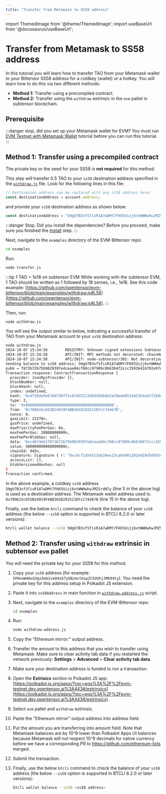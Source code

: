 ```yaml
---
title: "Transfer from Metamask to SS58 address"
---
```

import ThemedImage from '@theme/ThemedImage';
import useBaseUrl from '@docusaurus/useBaseUrl';

# Transfer from Metamask to SS58 address

In this tutorial you will learn how to transfer TAO from your Metamask wallet to your Bittensor SS58 address for a coldkey (wallet) or a hotkey. You will learn how to do this via two different methods:

- **Method 1:** Transfer using a precompiled contract.
- **Method 2:** Transfer using the `withdraw` extrinsic in the `evm` pallet in subtensor blockchain.

## Prerequisite

:::danger stop, did you set up your Metamask wallet for EVM?
You must run [EVM Testnet with Metamask Wallet](./evm-testnet-with-metamask-wallet.md) tutorial before you can run this tutorial. 
:::

## Method 1: Transfer using a precompiled contract

The private key or the seed for your SS58 is **not required** for this method.

This step will transfer 0.5 TAO to your `ss58` destination address specified in the [`withdraw.js`](https://github.com/opentensor/evm-bittensor/blob/main/examples/withdraw.js) file. Look for the following lines in this file:

```javascript
// Destination address can be replaced with any ss58 address here:
const destinationAddress = account.address;
```

and provide your `ss58` destination address as shown below:

```javascript
const destinationAddress = "5HgU7B3xfSfisR1A7wDMt7FHX5Uizj6xtWWHwhwJMZSrdN7y";
```

:::danger Stop. Did you install the dependencies?
Before you proceed, make sure you finished the [Install](./install.md) step.
:::

Next, navigate to the `examples` directory of the EVM-Bittensor repo:

  ```bash
  cd examples
  ```
Run:

```bash
node transfer.js
```

:::tip 1 TAO = 1e18 on subtensor EVM
While working with the subtensor EVM, 1 TAO should be written as 1 followed by 18 zeroes, i.e., 1e18. See this code example: [https://github.com/opentensor/evm-bittensor/blob/main/examples/withdraw.js#L58](https://github.com/opentensor/evm-bittensor/blob/main/examples/withdraw.js#L58).
:::

Then, run:

```bash
node withdraw.js
```

You will see the output similar to below, indicating a successful transfer of TAO from your Metamask account to your `ss58` destination address: 

```bash showLineNumbers
node withdraw.js
2024-10-07 15:34:58        REGISTRY: Unknown signed extensions SubtensorSignedExtension, CommitmentsSignedExtension found, treating them as no-effect
2024-10-07 15:34:58        API/INIT: RPC methods not decorated: chainHead_v1_body, chainHead_v1_call, chainHead_v1_continue, chainHead_v1_follow, chainHead_v1_header, chainHead_v1_stopOperation, chainHead_v1_storage, chainHead_v1_unfollow, chainHead_v1_unpin, chainSpec_v1_chainName, chainSpec_v1_genesisHash, chainSpec_v1_properties, debug_getBadBlocks, debug_getRawBlock, debug_getRawHeader, debug_getRawReceipts, debug_getRawTransaction, delegateInfo_getDelegate, delegateInfo_getDelegated, delegateInfo_getDelegates, eth_getBlockReceipts, neuronInfo_getNeuron, neuronInfo_getNeuronLite, neuronInfo_getNeurons, neuronInfo_getNeuronsLite, subnetInfo_getLockCost, subnetInfo_getSubnetHyperparams, subnetInfo_getSubnetInfo, subnetInfo_getSubnetInfo_v2, subnetInfo_getSubnetsInf_v2, subnetInfo_getSubnetsInfo, transactionWatch_v1_submitAndWatch, transactionWatch_v1_unwatch, transaction_v1_broadcast, transaction_v1_stop
2024-10-07 15:34:58        API/INIT: node-subtensor/302: Not decorating unknown runtime apis: 0x42e62be4a39e5b60/1, 0x806df4ccaa9ed485/1, 0x8375104b299b74c5/1, 0x5d1fbfbe852f2807/1, 0xc6886e2f8e598b0a/1
Sending balance to ss58 address: 5HgU7B3xfSfisR1A7wDMt7FHX5Uizj6xtWWHwhwJMZSrdN7y
pubk = f873b72b75b9029397edceaa04cf08cc97909c8b6304f2ccc3593641bf92e97c
Transaction response: ContractTransactionResponse {
  provider: JsonRpcProvider {},
  blockNumber: null,
  blockHash: null,
  index: undefined,
  hash: '0x4f3bde9e678d7307f2c07dd3212d6920db8e2af8ade052a823b3ad1f28ddc221',
  type: 2,
  to: '0x0000000000000000000000000000000000000800',
  from: '0x709615c655B24919F48B365D292521EFcC74467B',
  nonce: 0,
  gasLimit: 21576n,
  gasPrice: undefined,
  maxPriorityFeePerGas: 0n,
  maxFeePerGas: 20000000000n,
  maxFeePerBlobGas: null,
  data: '0xcd6f4eb1f873b72b75b9029397edceaa04cf08cc97909c8b6304f2ccc3593641bf92e97c',
  value: 500000000000000000n,
  chainId: 945n,
  signature: Signature { r: "0xc8cf1d54513eb26ee13ca8e001201e918d50593ce6efd4ceee6645ec1879f183", s: "0x6594fe686ecac6131b536b9ff5277f40da1d12ab6c2a269693029c58cef8417d", yParity: 0, networkV: null },
  accessList: [],
  blobVersionedHashes: null
}
Transaction confirmed.
```

In the above example, a coldkey `ss58` address `5HgU7B3xfSfisR1A7wDMt7FHX5Uizj6xtWWHwhwJMZSrdN7y` (line 5 in the above log) is used as a destination address. The Metamask wallet address used is: `0x709615c655B24919F48B365D292521EFcC74467B` (line 15 in the above log).

Finally, use the below `btcli` command to check the balance of your `ss58` address (the below `--ss58` option is supported in BTCLI 8.2.0 or later versions):

```bash
btcli wallet balance --ss58 5HgU7B3xfSfisR1A7wDMt7FHX5Uizj6xtWWHwhwJMZSrdN7y
```

## Method 2: Transfer using `withdraw` extrinsic in subtensor `evm` pallet

You will need the private key for your SS58 for this method.

1. Copy your `ss58` address (for example: `5FHneW46xGXgs5mUiveU4sbTyGBzmstUspZC92UhjJM694ty`). You need the private key for this address setup in Polkadot JS extension.
2. Paste it into `ss58Address` in main function in [`withdraw-address.js`](https://github.com/opentensor/evm-bittensor/blob/main/examples/withdraw-address.js) script.

3. Next, navigate to the `examples` directory of the EVM-Bittensor repo:

    ```bash
    cd examples
    ```

4. Run:

    ```bash
    node withdraw-address.js
    ```

5. Copy the "Ethereum mirror:" output address.
6. Transfer the amount to this address that you wish to transfer using Metamask. Make sure to clear activity tab data if you restarted the network previously: **Settings** > **Advanced** > **Clear activity tab data**.
7. Make sure your destination address is funded to run a transaction.
8. Open the **Extrisics** section in Polkadot JS app: [https://polkadot.js.org/apps/?rpc=wss%3A%2F%2Fevm-testnet.dev.opentensor.ai%3A443#/extrinsics](https://polkadot.js.org/apps/?rpc=wss%3A%2F%2Fevm-testnet.dev.opentensor.ai%3A443#/extrinsics).
9. Select `evm` pallet and `withdraw` extrinsic.
10. Paste the "Ethereum mirror" output address into address field.
11. Put the amount you are transferring into amount field. Note that Metamask balances are by 10^9 lower than Polkadot Apps UI balances because Metamask will not respect 10^9 decimals for native currency before we have a corresponding PR to https://github.com/ethereum-lists merged.
12. Submit the transaction.
13. Finally, use the below `btcli` command to check the balance of your `ss58` address (the below `--ss58` option is supported in BTCLI 8.2.0 or later versions):

    ```bash
    btcli wallet balance --ss58 <ss58 address>
    ```
